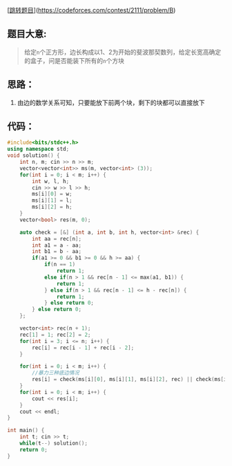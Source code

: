 [[跳转题目](https://codeforces.com/contest/2111/problem/B)](https://codeforces.com/contest/2111/problem/B)

## 题目大意:

> 给定`n`个正方形，边长构成以1、2为开始的斐波那契数列，给定长宽高确定的盒子，问是否能装下所有的`n`个方块

## 思路：

1. 由边的数学关系可知，只要能放下前两个块，剩下的块都可以直接放下

## 代码：

```cpp
#include<bits/stdc++.h>
using namespace std;
void solution() {
    int n, m; cin >> n >> m;
    vector<vector<int>> ms(m, vector<int> (3));
    for(int i = 0; i < m; i++) {
        int w, l, h;
        cin >> w >> l >> h;
        ms[i][0] = w;
        ms[i][1] = l;
        ms[i][2] = h;
    }
    vector<bool> res(m, 0);

    auto check = [&] (int a, int b, int h, vector<int> &rec) {
        int aa = rec[n];
        int a1 = a - aa;
        int b1 = b - aa;
        if(a1 >= 0 && b1 >= 0 && h >= aa) {
            if(n == 1)
                return 1;
            else if(n > 1 && rec[n - 1] <= max(a1, b1)) {
                return 1;
            } else if(n > 1 && rec[n - 1] <= h - rec[n]) {
                return 1;
            } else return 0;
        } else return 0;
    };

    vector<int> rec(n + 1);
    rec[1] = 1; rec[2] = 2;
    for(int i = 3; i <= n; i++) {
        rec[i] = rec[i - 1] + rec[i - 2];
    }

    for(int i = 0; i < m; i++) {
        //暴力三种底边情况
        res[i] = check(ms[i][0], ms[i][1], ms[i][2], rec) || check(ms[i][0], ms[i][2], ms[i][1], rec) || check(ms[i][1], ms[i][2], ms[i][0], rec);
    }
    for(int i = 0; i < m; i++) {
        cout << res[i];
    }
    cout << endl;
}

int main() {
    int t; cin >> t;
    while(t--) solution();
    return 0;
}
```
